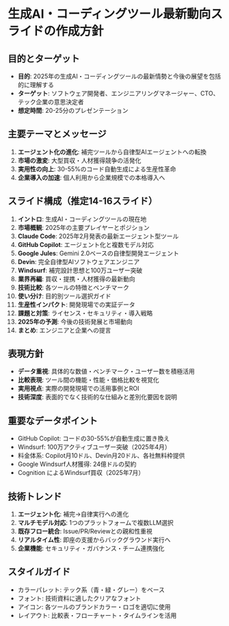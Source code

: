 # 生成AI・コーディングツール最新動向スライドの作成方針

## 目的とターゲット
- **目的**: 2025年の生成AI・コーディングツールの最新情勢と今後の展望を包括的に理解する
- **ターゲット**: ソフトウェア開発者、エンジニアリングマネージャー、CTO、テック企業の意思決定者
- **想定時間**: 20-25分のプレゼンテーション

## 主要テーマとメッセージ
1. **エージェント化の進化**: 補完ツールから自律型AIエージェントへの転換
2. **市場の激変**: 大型買収・人材獲得競争の活発化
3. **実用性の向上**: 30-55%のコード自動生成による生産性革命
4. **企業導入の加速**: 個人利用から企業規模での本格導入へ

## スライド構成（推定14-16スライド）
1. **イントロ**: 生成AI・コーディングツールの現在地
2. **市場概観**: 2025年の主要プレイヤーとポジション
3. **Claude Code**: 2025年2月発表の最新エージェント型ツール
4. **GitHub Copilot**: エージェント化と複数モデル対応
5. **Google Jules**: Gemini 2.0ベースの自律型開発エージェント
6. **Devin**: 完全自律型AIソフトウェアエンジニア
7. **Windsurf**: 補完設計思想と100万ユーザー突破
8. **業界再編**: 買収・提携・人材獲得の最新動向
9. **技術比較**: 各ツールの特徴とベンチマーク
10. **使い分け**: 目的別ツール選択ガイド
11. **生産性インパクト**: 開発現場での実証データ
12. **課題と対策**: ライセンス・セキュリティ・導入戦略
13. **2025年の予測**: 今後の技術発展と市場動向
14. **まとめ**: エンジニアと企業への提言

## 表現方針
- **データ重視**: 具体的な数値・ベンチマーク・ユーザー数を積極活用
- **比較表現**: ツール間の機能・性能・価格比較を視覚化
- **実用視点**: 実際の開発現場での活用事例とROI
- **技術深度**: 表面的でなく技術的な仕組みと差別化要因を説明

## 重要なデータポイント
- GitHub Copilot: コードの30-55%が自動生成に置き換え
- Windsurf: 100万アクティブユーザー突破（2025年4月）
- 料金体系: Copilot月10ドル、Devin月20ドル、各社無料枠提供
- Google Windsurf人材獲得: 24億ドルの契約
- Cognition によるWindsurf買収（2025年7月）

## 技術トレンド
1. **エージェント化**: 補完→自律実行への進化
2. **マルチモデル対応**: 1つのプラットフォームで複数LLM選択
3. **既存フロー統合**: Issue/PR/Reviewとの親和性重視
4. **リアルタイム性**: 即座の支援からバックグラウンド実行へ
5. **企業機能**: セキュリティ・ガバナンス・チーム連携強化

## スタイルガイド
- カラーパレット: テック系（青・緑・グレー）をベース
- フォント: 技術資料に適したクリアなフォント
- アイコン: 各ツールのブランドカラー・ロゴを適切に使用
- レイアウト: 比較表・フローチャート・タイムラインを活用